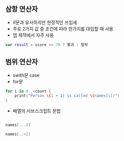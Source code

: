 ## 삼항 연산자
+ if문과 유사하지만 한정적인 쓰임새
+ 주로 2가지 값 중 조건에 따라 한가지를 대입할 때 사용
+ 앱 제작에서 자주 사용
~~~swift
var result = score >= 70 ? 통과 : 탈락
~~~

## 범위 연산자
+ swith문 case
+ for문
~~~swift
for i in 0..<count {
    print("Person \(i + 1) is called \(names[i])")
}
~~~

+ 배열의 서브스크립트 문법
~~~ swift

names[...2]

names[..<1]

~~~
